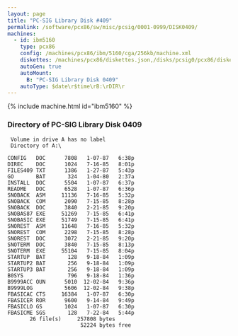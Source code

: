 ```yaml
---
layout: page
title: "PC-SIG Library Disk #409"
permalink: /software/pcx86/sw/misc/pcsig/0001-0999/DISK0409/
machines:
  - id: ibm5160
    type: pcx86
    config: /machines/pcx86/ibm/5160/cga/256kb/machine.xml
    diskettes: /machines/pcx86/diskettes.json,/disks/pcsig0/pcx86/diskettes.json
    autoGen: true
    autoMount:
      B: "PC-SIG Library Disk 0409"
    autoType: $date\r$time\rB:\rDIR\r
---
```


{% include machine.html id="ibm5160" %}

### Directory of PC-SIG Library Disk 0409

     Volume in drive A has no label
     Directory of A:\

    CONFIG   DOC      7808   1-07-87   6:38p
    DIREC    DOC      1024   7-16-85   8:01p
    FILES409 TXT      1386   1-27-87   5:43p
    GO       BAT       324   1-04-80   2:37a
    INSTALL  DOC      5504   1-07-87   6:37p
    README   DOC      6528   1-07-87   6:36p
    SNOBACK  ASM     11136   7-16-85   5:32p
    SNOBACK  COM      2090   7-15-85   8:28p
    SNOBACK  DOC      3840   2-21-85   9:20p
    SNOBAS87 EXE     51269   7-15-85   6:41p
    SNOBASIC EXE     51749   7-15-85   6:41p
    SNOREST  ASM     11648   7-16-85   5:32p
    SNOREST  COM      2298   7-15-85   8:28p
    SNOREST  DOC      3072   2-21-85   9:20p
    SNOTERM  DOC      3840   7-15-85   8:13p
    SNOTERM  EXE     55104   7-15-85   8:04p
    STARTUP  BAT       128   9-18-84   1:09p
    STARTUP2 BAT       256   9-18-84   1:09p
    STARTUP3 BAT       256   9-18-84   1:09p
    B0SYS              796   9-18-84   1:36p
    B9999ACC OUN      5010  12-02-84   9:36p
    B9999LOG          5606  12-02-84   9:38p
    FBASICAC CTS     16384   1-07-87   6:30p
    FBASICER ROR      9600   9-14-84   9:49p
    FBASICLO GS       1024   1-07-87   6:30p
    FBASICME SGS       128   7-22-84   5:44p
           26 file(s)     257808 bytes
                           52224 bytes free
